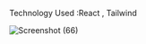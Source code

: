 Technology Used :React , Tailwind

![Screenshot (66)](https://github.com/Aniket-011/Tourism-page/assets/102323934/5395d643-80c4-41c5-9290-a6c2919655a8)
